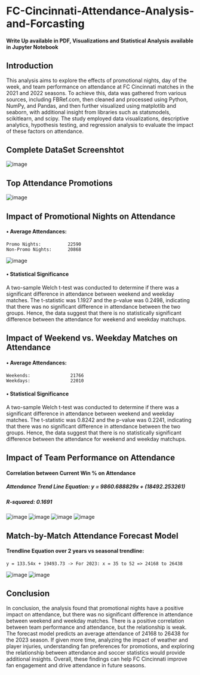 # FC-Cincinnati-Attendance-Analysis-and-Forcasting
#### Write Up available in PDF, Visualizations and Statistical Analysis available in Jupyter Notebook
## Introduction
This analysis aims to explore the effects of promotional nights, day of the week, and team performance on attendance at FC Cincinnati matches in the 2021 and 2022 seasons. To achieve this, data was gathered from various sources, including FBRef.com, then cleaned and processed using Python, NumPy, and Pandas, and then further visualized using matplotlib and seaborn, with additional insight from libraries such as statsmodels, scikitlearn, and scipy. The study employed data visualizations, descriptive analytics, hypothesis testing, and regression analysis to evaluate the impact of these factors on attendance. 

## Complete DataSet Screenshtot
![image](https://user-images.githubusercontent.com/87671757/232349661-76f52bb1-c754-4347-b3bb-7d34e8bdf51a.png)

## Top Attendance Promotions
![image](https://user-images.githubusercontent.com/87671757/232349710-7215710a-c25d-43c1-b7a0-c1bdf72c6bf6.png)


## Impact of Promotional Nights on Attendance
#### •	Average Attendances: 
	Promo Nights:          22590 
	Non-Promo Nights:      20868
![image](https://user-images.githubusercontent.com/87671757/232349689-620a3030-a088-42d6-bb96-1f2606d1e09e.png)

#### •	Statistical Significance 
A two-sample Welch t-test was conducted to determine if there was a significant difference in attendance between weekend and weekday matches. The t-statistic was 1.1927 and the p-value was 0.2498, indicating that there was no significant difference in attendance between the two groups. Hence, the data suggest that there is no statistically significant difference between the attendance for weekend and weekday matchups.

## Impact of Weekend vs. Weekday Matches on Attendance
#### •	Average Attendances: 
	Weekends:               21766
	Weekdays:               22010

#### •	Statistical Significance 
A two-sample Welch t-test was conducted to determine if there was a significant difference in attendance between weekend and weekday matches. The t-statistic was 0.8242 and the p-value was 0.2241, indicating that there was no significant difference in attendance between the two groups. Hence, the data suggest that there is no statistically significant difference between the attendance for weekend and weekday matchups.

## Impact of Team Performance on Attendance
#### Correlation between Current Win % on Attendance
##### Attendance Trend Line Equation: y = 9860.688829x + (18492.253261)
##### R-squared: 0.1691
![image](https://user-images.githubusercontent.com/87671757/232349732-074058bd-5ba2-41dc-b643-40bdb7b184ba.png)
![image](https://user-images.githubusercontent.com/87671757/232349736-762a987a-9978-4258-ab93-46afe0e3ab01.png)
![image](https://user-images.githubusercontent.com/87671757/232349741-8537ccdf-5c77-4436-a66b-72c4a50d8468.png)
![image](https://user-images.githubusercontent.com/87671757/232349745-7ec87c07-f672-49b5-a0a0-fdedb78c183a.png)

## Match-by-Match Attendance Forecast Model
#### Trendline Equation over 2 years vs seasonal trendline: 
	y = 133.54x + 19493.73 -> For 2023: x = 35 to 52 => 24168 to 26438
  ![image](https://user-images.githubusercontent.com/87671757/232349754-8ecefc5b-bb23-475e-8dc6-cbd7405bce69.png)
![image](https://user-images.githubusercontent.com/87671757/232349762-515f58e2-7477-4255-aa35-24828b27c273.png)

## Conclusion
In conclusion, the analysis found that promotional nights have a positive impact on attendance, but there was no significant difference in attendance between weekend and weekday matches. There is a positive correlation between team performance and attendance, but the relationship is weak. The forecast model predicts an average attendance of 24168 to 26438 for the 2023 season. If given more time, analyzing the impact of weather and player injuries, understanding fan preferences for promotions, and exploring the relationship between attendance and soccer statistics would provide additional insights. Overall, these findings can help FC Cincinnati improve fan engagement and drive attendance in future seasons.
